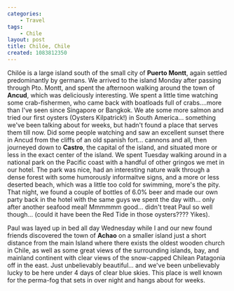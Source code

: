 ```yaml
---
categories:
    - Travel
tags:
    - Chile
layout: post
title: Chilóe, Chile
created: 1083812350
---
```

Chilóe is a large island south of the small city of **Puerto Montt**, again settled predominantly by germans.  We arrived to the island Monday after passing through Pto. Montt, and spent the afternoon walking around the town of **Ancud**, which was deliciously interesting.  <!--more--> We spent a little time watching some crab-fishermen, who came back with boatloads full of crabs....more than I've seen since Singapore or Bangkok.  We ate some more salmon and tried our first oysters (Oysters Kilpatrick!) in South America... something we've been talking about for weeks, but hadn't found a place that serves them till now. Did some people watching and saw an excellent sunset there in Ancud from the cliffs of an old spanish fort... cannons and all, then journeyed down to **Castro**, the capital of the island, and situated more or less in the exact center of the island.  We spent Tuesday walking around in a national park on the Pacific coast with a handful of other gringos we met in our hotel.  The park was nice, had an interesting nature walk through a dense forest with some humorously informaitve signs, and a more or less deserted beach, which was a little too cold for swimming, more's the pity.  That night, we found a couple of bottles of 6.0% beer and made our own party back in the hotel with the same guys we spent the day with... only after another seafood meal!  Mmmmmm good...  didn't treat Paul so well though... (could it have been the Red Tide in those oysters???? Yikes).

Paul was layed up in bed all day Wednesday while I and our new found friends discovered the town of **Achao** on a smaller island just a short distance from the main Island where there exists the oldest wooden church in Chile, as well as some great views of the surrounding islands, bay, and mainland continent with clear views of the snow-capped Chilean Patagonia off in the east.  Just unbelievably beautiful... and we've been unbelievably lucky to be here under 4 days of clear blue skies. This place is well known for the perma-fog that sets in over night and hangs about for weeks.
